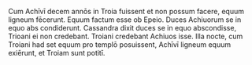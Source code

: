 Cum Achīvī decem annōs in Troia fuissent et non possum facere, equum ligneum fēcerunt. 
Equum factum esse ob Epeio.
Duces Achiuorum se in equo abs condiderunt. 
Cassandra dixit duces se in equo abscondisse, Trioani ei non credebant. 
Troiani credebant Achiuos isse. 
Illa nocte, cum Troiani had set equum pro templō posuissent, Achīvī ligneum equum exiērunt, et Troiam sunt potitī.
